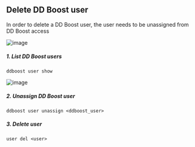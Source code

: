 ## Delete DD Boost user

In order to delete a DD Boost user, the user needs to be unassigned from DD Boost access

![image](https://github.com/user-attachments/assets/8af1cffd-245a-4f6e-b7fe-0894a58220d7)

##### 1. List DD Boost users
`ddboost user show`

![image](https://github.com/iamfabo/dellemc/assets/60046736/cc29883e-7999-4cc8-a3c3-b04baaff93ad)
##### 2. Unassign DD Boost user
`ddboost user unassign <ddboost_user>`
##### 3. Delete user
`user del <user>`
